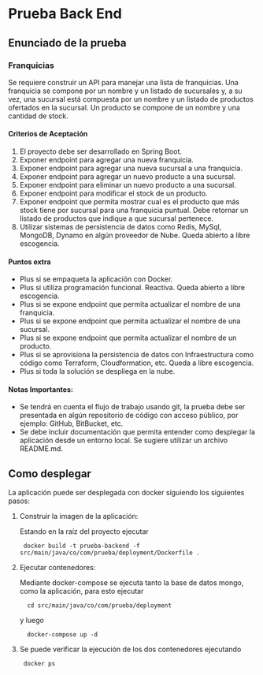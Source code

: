 # Prueba Back End

## Enunciado de la prueba

### Franquicias

Se requiere construir un API para manejar una lista de franquicias. Una franquicia se compone por un nombre y un listado de sucursales y, a su vez, una sucursal está compuesta por un nombre y un listado de productos ofertados en la sucursal. Un producto se compone de un nombre y una cantidad de stock.

#### Criterios de Aceptación

1. El proyecto debe ser desarrollado en Spring Boot.
2. Exponer endpoint para agregar una nueva franquicia.
3. Exponer endpoint para agregar una nueva sucursal a una franquicia.
4. Exponer endpoint para agregar un nuevo producto a una sucursal.
5. Exponer endpoint para eliminar un nuevo producto a una sucursal.
6. Exponer endpoint para modificar el stock de un producto.
7. Exponer endpoint que permita mostrar cual es el producto que más stock tiene por sucursal para una franquicia puntual. Debe retornar un listado de productos que indique a que sucursal pertenece.
8. Utilizar sistemas de persistencia de datos como Redis, MySql, MongoDB, Dynamo en algún proveedor de Nube. Queda abierto a libre escogencia.

#### Puntos extra

+ Plus si se empaqueta la aplicación con Docker.
+ Plus si utiliza programación funcional. Reactiva. Queda abierto a libre escogencia.
+ Plus si se expone endpoint que permita actualizar el nombre de una franquicia.
+ Plus si se expone endpoint que permita actualizar el nombre de una sucursal.
+ Plus si se expone endpoint que permita actualizar el nombre de un producto.
+ Plus si se aprovisiona la persistencia de datos con Infraestructura como código como Terraform, Cloudformation, etc. Queda a libre escogencia.
+ Plus si toda la solución se despliega en la nube.

#### Notas Importantes:

+ Se tendrá en cuenta el flujo de trabajo usando git, la prueba debe ser presentada en algún repositorio de código con acceso público, por ejemplo: GitHub, BitBucket, etc.
+ Se debe incluir documentación que permita entender como desplegar la aplicación desde un entorno local. Se sugiere utilizar un archivo README.md.

## Como desplegar

La aplicación puede ser desplegada con docker siguiendo los siguientes pasos:

1. Construir la imagen de la aplicación:
        
    Estando en la raíz del proyecto ejecutar

        docker build -t prueba-backend -f src/main/java/co/com/prueba/deployment/Dockerfile .
2. Ejecutar contenedores:

   Mediante docker-compose se ejecuta tanto la base de datos mongo, como la aplicación, para esto ejecutar

         cd src/main/java/co/com/prueba/deployment
      
   y luego
            
         docker-compose up -d

3. Se puede verificar la ejecución de los dos contenedores ejecutando

        docker ps